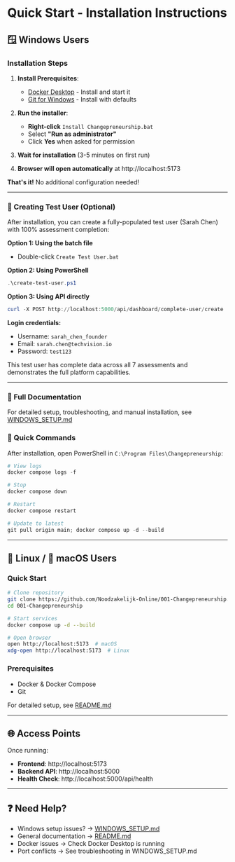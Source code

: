 # Quick Start - Installation Instructions

## 🪟 Windows Users

### Installation Steps

1. **Install Prerequisites**:
   - [Docker Desktop](https://www.docker.com/products/docker-desktop) - Install and start it
   - [Git for Windows](https://git-scm.com/download/win) - Install with defaults

2. **Run the installer**:
   - **Right-click** `Install Changepreneurship.bat`
   - Select **"Run as administrator"**
   - Click **Yes** when asked for permission

3. **Wait for installation** (3-5 minutes on first run)

4. **Browser will open automatically** at http://localhost:5173

**That's it!** No additional configuration needed!

---

### 🧪 Creating Test User (Optional)

After installation, you can create a fully-populated test user (Sarah Chen) with 100% assessment completion:

**Option 1: Using the batch file**
- Double-click `Create Test User.bat`

**Option 2: Using PowerShell**
```powershell
.\create-test-user.ps1
```

**Option 3: Using API directly**
```powershell
curl -X POST http://localhost:5000/api/dashboard/complete-user/create
```

**Login credentials:**
- Username: `sarah_chen_founder`
- Email: `sarah.chen@techvision.io`
- Password: `test123`

This test user has complete data across all 7 assessments and demonstrates the full platform capabilities.

---

### 📖 Full Documentation

For detailed setup, troubleshooting, and manual installation, see [WINDOWS_SETUP.md](WINDOWS_SETUP.md)

### 🔧 Quick Commands

After installation, open PowerShell in `C:\Program Files\Changepreneurship`:

```powershell
# View logs
docker compose logs -f

# Stop
docker compose down

# Restart
docker compose restart

# Update to latest
git pull origin main; docker compose up -d --build
```

---

## 🐧 Linux / 🍎 macOS Users

### Quick Start

```bash
# Clone repository
git clone https://github.com/Noodzakelijk-Online/001-Changepreneurship.git
cd 001-Changepreneurship

# Start services
docker compose up -d --build

# Open browser
open http://localhost:5173  # macOS
xdg-open http://localhost:5173  # Linux
```

### Prerequisites

- Docker & Docker Compose
- Git

For detailed setup, see [README.md](README.md)

---

## 🌐 Access Points

Once running:

- **Frontend**: http://localhost:5173
- **Backend API**: http://localhost:5000
- **Health Check**: http://localhost:5000/api/health

---

## ❓ Need Help?

- Windows setup issues? → [WINDOWS_SETUP.md](WINDOWS_SETUP.md)
- General documentation → [README.md](README.md)
- Docker issues → Check Docker Desktop is running
- Port conflicts → See troubleshooting in WINDOWS_SETUP.md
